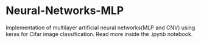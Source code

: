 # Neural-Networks-MLP

Implementation of multilayer artificial neural networks(MLP and CNV) using keras for Cifar image classification.
Read more inside the .ipynb notebook.
